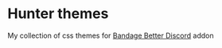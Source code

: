 # Hunter themes

My collection of css themes for [Bandage Better Discord](https://betterdiscord.net) addon
